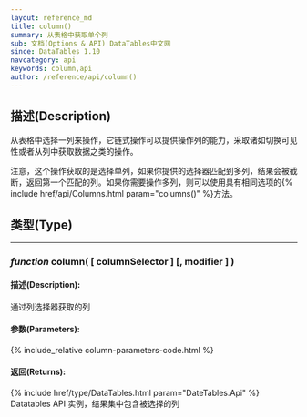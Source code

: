```yaml
---
layout: reference_md
title: column()
summary: 从表格中获取单个列
sub: 文档(Options & API) DataTables中文网
since: DataTables 1.10
navcategory: api
keywords: column,api
author: /reference/api/column()
---
```


## 描述(Description)

从表格中选择一列来操作，它链式操作可以提供操作列的能力，采取诸如切换可见性或者从列中获取数据之类的操作。

注意，这个操作获取的是选择单列，如果你提供的选择器匹配到多列，结果会被截断，返回第一个匹配的列。如果你需要操作多列，则可以使用具有相同选项的{% include href/api/Columns.html param="columns()" %}方法。


## 类型(Type)

---
    
### _function_ **column( [ columnSelector ] [, modifier ] )**   

#### 描述(Description):
通过列选择器获取的列
     
#### 参数(Parameters):
{% include_relative column-parameters-code.html %}

#### 返回(Returns):
{% include href/type/DataTables.html param="DateTables.Api" %}
Datatables API 实例，结果集中包含被选择的列